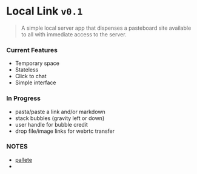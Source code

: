 
# Local Link `v0.1`

>  A simple local server app that dispenses a pasteboard site available to all with immediate access to the server.

### Current Features
- Temporary space
- Stateless
- Click to chat
- Simple interface

### In Progress
- pasta/paste a link and/or markdown
- stack bubbles (gravity left or down)
- user handle for bubble credit
- drop file/image links for webrtc transfer

### NOTES
- [pallete](http://paletton.com/#uid=12A0u0kllllaFw0g0qFqFg0w0aF)
-
